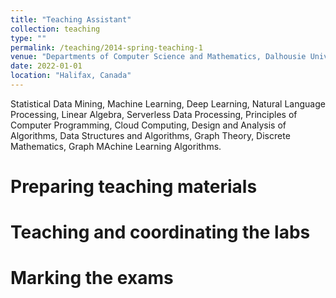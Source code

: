 ```yaml
---
title: "Teaching Assistant"
collection: teaching
type: ""
permalink: /teaching/2014-spring-teaching-1
venue: "Departments of Computer Science and Mathematics, Dalhousie University"
date: 2022-01-01
location: "Halifax, Canada"
---
```


Statistical Data Mining, Machine Learning, Deep Learning, Natural Language Processing, Linear Algebra, Serverless Data Processing, Principles of Computer Programming, Cloud Computing, Design and Analysis of Algorithms, Data Structures and Algorithms, Graph Theory, Discrete Mathematics, Graph MAchine Learning Algorithms. 

Preparing teaching materials
======

Teaching and coordinating the labs
======

Marking the exams
======
